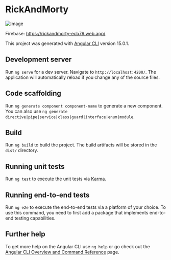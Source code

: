 # RickAndMorty

![image](https://user-images.githubusercontent.com/56990125/222983395-0d72baad-69fc-4fe8-8a2f-775f1a34e02d.png)

Firebase: https://rickandmorty-ecb79.web.app/







This project was generated with [Angular CLI](https://github.com/angular/angular-cli) version 15.0.1.


## Development server

Run `ng serve` for a dev server. Navigate to `http://localhost:4200/`. The application will automatically reload if you change any of the source files.

## Code scaffolding

Run `ng generate component component-name` to generate a new component. You can also use `ng generate directive|pipe|service|class|guard|interface|enum|module`.

## Build

Run `ng build` to build the project. The build artifacts will be stored in the `dist/` directory.

## Running unit tests

Run `ng test` to execute the unit tests via [Karma](https://karma-runner.github.io).

## Running end-to-end tests

Run `ng e2e` to execute the end-to-end tests via a platform of your choice. To use this command, you need to first add a package that implements end-to-end testing capabilities.

## Further help

To get more help on the Angular CLI use `ng help` or go check out the [Angular CLI Overview and Command Reference](https://angular.io/cli) page.
